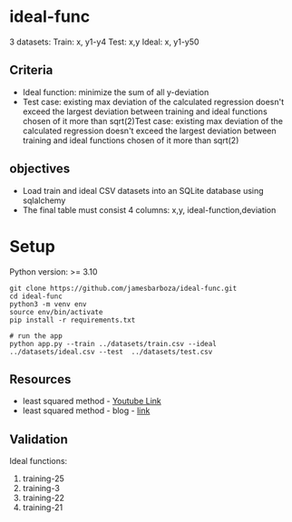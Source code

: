 # ideal-func

3 datasets:
Train: x, y1-y4
Test: x,y
Ideal: x, y1-y50

## Criteria

- Ideal function: minimize the sum of all y-deviation
- Test case: existing max deviation of the calculated regression doesn't exceed the largest deviation between training and ideal functions chosen of it more than sqrt(2)Test case: existing max deviation of the calculated regression doesn't exceed the largest deviation between training and ideal functions chosen of it more than sqrt(2)

## objectives

- Load train and ideal CSV datasets into an SQLite database using sqlalchemy
- The final table must consist 4 columns: x,y, ideal-function,deviation

# Setup

Python version: >= 3.10


```
git clone https://github.com/jamesbarboza/ideal-func.git
cd ideal-func
python3 -m venv env
source env/bin/activate
pip install -r requirements.txt

# run the app
python app.py --train ../datasets/train.csv --ideal ../datasets/ideal.csv --test  ../datasets/test.csv
```

## Resources

- least squared method - [Youtube Link](https://www.youtube.com/watch?v=P8hT5nDai6A)
- least squared method - blog - [link](https://www.edureka.co/blog/least-square-regression/)



## Validation

Ideal functions:
  1. training-25
  2. training-3
  3. training-22
  4. training-21
